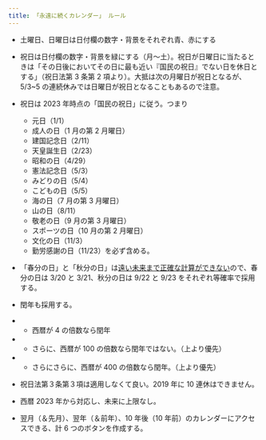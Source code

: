 ```yaml
---
title: 「永遠に続くカレンダー」 ルール
---
```


- 土曜日、日曜日は日付欄の数字・背景をそれぞれ青、赤にする
- 祝日は日付欄の数字・背景を緑にする（月～土）。祝日が日曜日に当たるときは「その日後においてその日に最も近い『国民の祝日』でない日を休日とする」（祝日法第 3 条第 2 項より）。大抵は次の月曜日が祝日となるが、5/3~5 の連続休みでは日曜日が祝日となることもあるので注意。
- 祝日は 2023 年時点の「国民の祝日」に従う。つまり
  - 元日（1/1）
  - 成人の日（1 月の第 2 月曜日）
  - 建国記念日（2/11）
  - 天皇誕生日（2/23）
  - 昭和の日（4/29）
  - 憲法記念日（5/3）
  - みどりの日（5/4）
  - こどもの日（5/5）
  - 海の日（7 月の第 3 月曜日）
  - 山の日（8/11）
  - 敬老の日（9 月の第 3 月曜日）
  - スポーツの日（10 月の第 2 月曜日）
  - 文化の日（11/3）
  - 勤労感謝の日（11/23）を必ず含める。
- 「春分の日」と「秋分の日」は[遠い未来まで正確な計算ができない][def]ので、春分の日は 3/20 と 3/21、秋分の日は 9/22 と 9/23 をそれぞれ等確率で採用する。
- 閏年も採用する。
- - 西暦が 4 の倍数なら閏年
- - さらに、西暦が 100 の倍数なら閏年ではない。（上より優先）
- - さらにさらに、西暦が 400 の倍数なら閏年。（上より優先）
- 祝日法第３条第３項は適用しなくて良い。2019 年に 10 連休はできません。

- 西暦 2023 年から対応し、未来に上限なし。
- 翌月（＆先月）、翌年（＆前年）、10 年後（10 年前）のカレンダーにアクセスできる、計 6 つのボタンを作成する。

[def]: https://www.nao.ac.jp/faq/a0301.html
